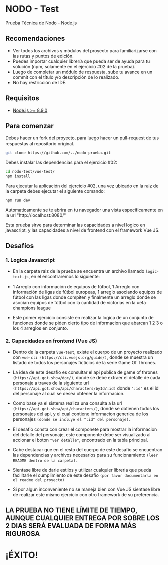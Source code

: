 # NODO - Test
Prueba Técnica de Nodo - Node.js

## Recomendaciones

* Ver todos los archivos y módulos del proyecto para familiarizarse con las rutas y puntos de edición.
* Puedes importar cualquier librería que pueda ser de ayuda para tu solución (npm, solamente en el ejercicio #02 de la prueba).
* Luego de completar un módulo de respuesta, sube tu avance en un commit con el título y/o descripción de lo realizado.
* No hay restricción de IDE.

## Requisitos

* [Node.js >= 8.9.0](https://nodejs.org/en/)

## Para comenzar

Debes hacer un fork del proyecto, para luego hacer un pull-request de tus respuestas al repositorio original.

```sh
git clone https://github.com/../nodo-prueba.git

```

Debes instalar las dependencias para el ejercicio #02:

```sh
cd nodo-test/vue-test/
npm install
```

Para ejecutar la aplicación del ejercicio #02, una vez ubicado en la raiz de la carpeta debes ejecutar el siguiente comando:

```sh
npm run dev
```

Automaticamente se te abrira en tu navegador una vista especificamente en la url "http://localhost:8080/"

Esta prueba sirve para determinar las capacidades a nivel logico en javascript, y las capacidades a nivel de frontend con el framework Vue JS.

## Desafíos

### 1. Logica Javascript
* En la carpeta raiz de la prueba se encuentra un archivo llamado `logic-text.js`, en el encontraremos lo siguiente:

* 1 Arreglo con información de equipos de fútbol, 1 Arreglo con información de ligas de fútbol europeas, 1 arreglo asociando equipos de fútbol con las ligas donde compiten y finalmente un arreglo donde se asocian equipos de fútbol con la cantidad de victorias en la uefa champions league

* Este primer ejercicio consiste en realizar la logica de un conjunto de funciones donde se piden cierto tipo de informacion que abarcan 1 2 3 o los 4 arreglos en conjunto.

### 2. Capacidades en frontend (Vue JS)
* Dentro de la carpeta `vue-test`, existe el cuerpo de un proyecto realizado con `vue-cli (https://cli.vuejs.org/guide/)`, donde se muestra un listado de todos los personajes ficticios de la serie Game Of Thrones.

* La idea de este desafio es consultar el api publica de game of thrones `(https://api.got.show/doc/)`, donde se debe extraer el detalle de cada personaje a traves de la siguiente url `(https://api.got.show/api/characters/byId/:id)` donde `":id"` es el id del personaje al cual se desea obtener la informacion.

* Como base ya el sistema realiza una consulta a la url `(https://api.got.show/api/characters/)`, donde se obtienen todos los personajes del api, y el cual contiene informacion generica de los personajes `(donde se incluye el ":id" del personaje)`.

* El desafio consta con crear el componete para mostrar la informacion del detalle del personaje, este componente debe ser visualizado al accionar el boton `"ver detalle"`, encontrado en la tabla principal.

* Cabe destacar que en el resto del cuerpo de este desafio se encuentran las dependencias y archivos necesarios para su funcionamiento `(leer README dentro de la carpeta)`.

* Sientase libre de darle estilos y utilizar cualquier libreria que pueda facilitarle el cumplimiento de este desafio `(por favor documentarla en el readme del proyecto)`

* Si por algun inconveniente no se maneja bien con Vue JS sientase libre de realizar este mismo ejercicio con otro framework de su preferencia.

## LA PRUEBA NO TIENE LÍMITE DE TIEMPO, AUNQUE CUALQUIER ENTREGA POR SOBRE LOS 2 DIAS SERÁ EVALUADA DE FORMA MÁS RIGUROSA

# ¡ÉXITO!
